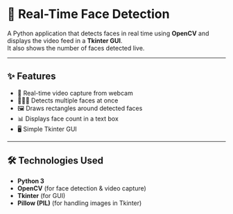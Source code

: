 # 👤 Real-Time Face Detection

A Python application that detects faces in real time using **OpenCV** and displays the video feed in a **Tkinter GUI**.  
It also shows the number of faces detected live.

---

## ✨ Features
- 🎥 Real-time video capture from webcam  
- 🧑‍🤝‍🧑 Detects multiple faces at once  
- 🖼️ Draws rectangles around detected faces  
- 📊 Displays face count in a text box  
- 🖥️ Simple Tkinter GUI  

---

## 🛠️ Technologies Used
- **Python 3**  
- **OpenCV** (for face detection & video capture)  
- **Tkinter** (for GUI)  
- **Pillow (PIL)** (for handling images in Tkinter)  



